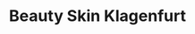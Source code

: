 ---
title: "Beauty Skin Klagenfurt"
url: /klagenfurt-am-woerthersee/beauty-skin-klagenfurt/
shop: Kosmetik
---